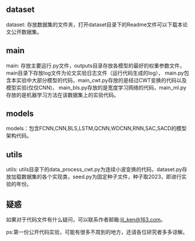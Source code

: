 ## dataset

dataset: 存放数据集的文件夹，打开dataset目录下的Readme文件可以下载本论文公开数据集。



## main

main: 存放主要运行.py文件，outputs目录存放各模型的最好的权重参数文件， main目录下存放log文件为论文实验日志文件（运行代码生成的log）， main.py包含本实验中大部分模型的代码，main_cwt.py存放的是经过CWT变换的代码以及模型实验(仅仅CNN)， main_bls.py存放的是宽度学习网络的代码，main_ml.py存放的是机器学习方法在该数据集上的实验代码。



## models

models：包含FCNN,CNN,BLS,LSTM,QCNN,WDCNN,RNN,SAC,SACD的模型架构代码。



## utils

utils: utils目录下的data_process_cwt.py为连续小波变换的代码，dataset.py存放加载数据集的各个实现类，seed.py为固定种子文件，种子取2023，即进行实验的年份。





## 疑惑

如果对于代码文件有什么疑问，可以联系作者邮箱:lil_ken@163.com。

ps:第一份公开代码实验，可能有很多不周到的地方，还请各位研究者多多谅解。

